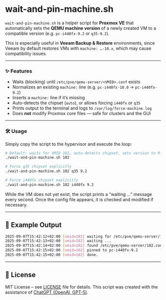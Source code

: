 # wait-and-pin-machine.sh


`wait-and-pin-machine.sh` is a helper script for **Proxmox VE** that automatically sets the **QEMU machine version** of a newly created VM to a compatible version (e.g. `pc-i440fx-9.2` or `q35-9.2`).

This is especially useful in **Veeam Backup & Restore** environments, since Veeam by default restores VMs with `machine: …-10.x`, which may cause compatibility issues.

---

### ✨ Features

- Waits (blocking) until `/etc/pve/qemu-server/<VMID>.conf` exists
- Normalizes an existing `machine:` line (e.g. `pc-i440fx-10.0` → `pc-i440fx-9.2`)
- Inserts a `machine:` line if it’s missing
- Auto-detects the chipset (`auto`), or allows forcing `i440fx` or `q35`
- Prints output to the terminal and logs to `/var/log/force-machine.log`
- Does **not** modify Proxmox core files — safe for clusters and the GUI

---

### 🛠️ Usage

Simply copy the script to the hypervisor and execute the loop:

```bash
# Default: waits for VMID 102, auto-detects chipset, sets version to 9.2
./wait-and-pin-machine.sh 102

# Force q35 chipset explicitly
./wait-and-pin-machine.sh 102 q35 9.2

# Force i440fx chipset explicitly
./wait-and-pin-machine.sh 102 i440fx 9.2
```

While the VM does not yet exist, the script prints a “waiting …” message every second.
Once the config file appears, it is checked and modified if necessary.

---

## 🧾 Example Output
```bash
2025-09-07T15:42:12+02:00 [vmid=102] waiting for /etc/pve/qemu-server/102.conf ...
2025-09-07T15:42:13+02:00 [vmid=102] waiting ...
2025-09-07T15:42:14+02:00 [vmid=102] found /etc/pve/qemu-server/102.conf
2025-09-07T15:42:15+02:00 [vmid=102] pinned to pc-i440fx-9.2
2025-09-07T15:42:15+02:00 [vmid=102] done.
```
---

## 📄 License

MIT License – see [LICENSE](LICENSE) file for details.
This script was created with the assistance of [ChatGPT (OpenAI, GPT-5)](https://openai.com/).
